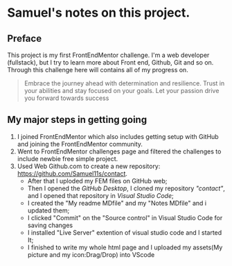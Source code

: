 # Samuel's notes on this project.
## Preface
This project is my first FrontEndMentor challenge.
I'm a web developer (fullstack), but I try to learn more about Front end, Github, Git and so on.
Through this challenge here will contains all of my progress on.
> Embrace the journey ahead with determination and resilience.
> Trust in your abilities and stay focused on your goals.
> Let your passion drive you forward towards success

## My major steps in getting going
1. I joined FrontEndMentor which also includes getting setup with GitHub and joining the FrontEndMentor community. 
1. Went to FrontEndMentor challenges page and filtered the challenges to include newbie free simple project.
1. Used Web Github.com to create a new repository:
https://github.com/Samuel11s/contact.
    - After that I uploded my FEM files on GitHub web;
    - Then I opened the _GitHub Desktop_, I cloned my repository _"contact"_, and I opened that repository in _Visual Studio Code_;
    - I created the "My readme MDfile" and my "Notes MDfile" and i updated them;
    - I clicked "Commit" on the "Source control" in Visual Studio Code for saving changes
    - I installed "Live Server" extention of visual studio code and I started It;
    - I finished to write my whole html page and I uploaded my assets(My picture and my icon:Drag/Drop) into VScode

